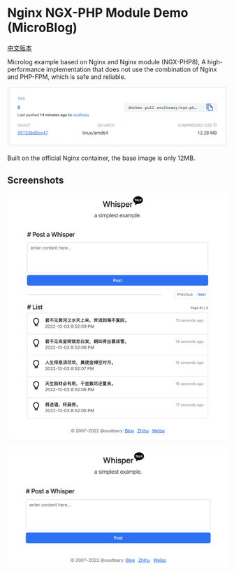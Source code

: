 # Nginx NGX-PHP Module Demo (MicroBlog)

[中文版本](./README.md)

Microlog example based on Nginx and Nginx module (NGX-PHP8), A high-performance implementation that does not use the combination of Nginx and PHP-FPM, which is safe and reliable.

![](./screenshots/docker.png)

Built on the official Nginx container, the base image is only 12MB.

## Screenshots

![](./screenshots/list.png)

![](./screenshots/post.png)

